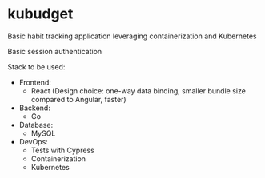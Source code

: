 # kubudget
Basic habit tracking application leveraging containerization and Kubernetes

Basic session authentication

Stack to be used:
- Frontend:
    - React (Design choice: one-way data binding, smaller bundle size compared to Angular, faster)
- Backend:
    - Go
- Database:
    - MySQL
- DevOps:
    - Tests with Cypress
    - Containerization
    - Kubernetes
